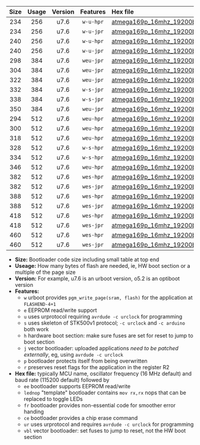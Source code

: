 |Size|Usage|Version|Features|Hex file|
|:-:|:-:|:-:|:-:|:--|
|234|256|u7.6|`w-u-hpr`|[atmega169p_16mhz_19200bps_ur.hex](https://raw.githubusercontent.com/stefanrueger/urboot/main/bootloaders/atmega169p/fcpu_16mhz/19200_bps/atmega169p_16mhz_19200bps_ur.hex)|
|234|256|u7.6|`w-u-jpr`|[atmega169p_16mhz_19200bps_ur_vbl.hex](https://raw.githubusercontent.com/stefanrueger/urboot/main/bootloaders/atmega169p/fcpu_16mhz/19200_bps/atmega169p_16mhz_19200bps_ur_vbl.hex)|
|240|256|u7.6|`w-u-hpr`|[atmega169p_16mhz_19200bps_lednop_ur.hex](https://raw.githubusercontent.com/stefanrueger/urboot/main/bootloaders/atmega169p/fcpu_16mhz/19200_bps/atmega169p_16mhz_19200bps_lednop_ur.hex)|
|240|256|u7.6|`w-u-jpr`|[atmega169p_16mhz_19200bps_lednop_ur_vbl.hex](https://raw.githubusercontent.com/stefanrueger/urboot/main/bootloaders/atmega169p/fcpu_16mhz/19200_bps/atmega169p_16mhz_19200bps_lednop_ur_vbl.hex)|
|298|384|u7.6|`weu-jpr`|[atmega169p_16mhz_19200bps_ee_ur_vbl.hex](https://raw.githubusercontent.com/stefanrueger/urboot/main/bootloaders/atmega169p/fcpu_16mhz/19200_bps/atmega169p_16mhz_19200bps_ee_ur_vbl.hex)|
|304|384|u7.6|`weu-jpr`|[atmega169p_16mhz_19200bps_ee_lednop_ur_vbl.hex](https://raw.githubusercontent.com/stefanrueger/urboot/main/bootloaders/atmega169p/fcpu_16mhz/19200_bps/atmega169p_16mhz_19200bps_ee_lednop_ur_vbl.hex)|
|322|384|u7.6|`weu-jpr`|[atmega169p_16mhz_19200bps_ee_lednop_fr_ur_vbl.hex](https://raw.githubusercontent.com/stefanrueger/urboot/main/bootloaders/atmega169p/fcpu_16mhz/19200_bps/atmega169p_16mhz_19200bps_ee_lednop_fr_ur_vbl.hex)|
|332|384|u7.6|`w-s-jpr`|[atmega169p_16mhz_19200bps_vbl.hex](https://raw.githubusercontent.com/stefanrueger/urboot/main/bootloaders/atmega169p/fcpu_16mhz/19200_bps/atmega169p_16mhz_19200bps_vbl.hex)|
|338|384|u7.6|`w-s-jpr`|[atmega169p_16mhz_19200bps_lednop_vbl.hex](https://raw.githubusercontent.com/stefanrueger/urboot/main/bootloaders/atmega169p/fcpu_16mhz/19200_bps/atmega169p_16mhz_19200bps_lednop_vbl.hex)|
|350|384|u7.6|`weu-jpr`|[atmega169p_16mhz_19200bps_ee_lednop_fr_ce_ur_vbl.hex](https://raw.githubusercontent.com/stefanrueger/urboot/main/bootloaders/atmega169p/fcpu_16mhz/19200_bps/atmega169p_16mhz_19200bps_ee_lednop_fr_ce_ur_vbl.hex)|
|294|512|u7.6|`weu-hpr`|[atmega169p_16mhz_19200bps_ee_ur.hex](https://raw.githubusercontent.com/stefanrueger/urboot/main/bootloaders/atmega169p/fcpu_16mhz/19200_bps/atmega169p_16mhz_19200bps_ee_ur.hex)|
|300|512|u7.6|`weu-hpr`|[atmega169p_16mhz_19200bps_ee_lednop_ur.hex](https://raw.githubusercontent.com/stefanrueger/urboot/main/bootloaders/atmega169p/fcpu_16mhz/19200_bps/atmega169p_16mhz_19200bps_ee_lednop_ur.hex)|
|318|512|u7.6|`weu-hpr`|[atmega169p_16mhz_19200bps_ee_lednop_fr_ur.hex](https://raw.githubusercontent.com/stefanrueger/urboot/main/bootloaders/atmega169p/fcpu_16mhz/19200_bps/atmega169p_16mhz_19200bps_ee_lednop_fr_ur.hex)|
|328|512|u7.6|`w-s-hpr`|[atmega169p_16mhz_19200bps.hex](https://raw.githubusercontent.com/stefanrueger/urboot/main/bootloaders/atmega169p/fcpu_16mhz/19200_bps/atmega169p_16mhz_19200bps.hex)|
|334|512|u7.6|`w-s-hpr`|[atmega169p_16mhz_19200bps_lednop.hex](https://raw.githubusercontent.com/stefanrueger/urboot/main/bootloaders/atmega169p/fcpu_16mhz/19200_bps/atmega169p_16mhz_19200bps_lednop.hex)|
|346|512|u7.6|`weu-hpr`|[atmega169p_16mhz_19200bps_ee_lednop_fr_ce_ur.hex](https://raw.githubusercontent.com/stefanrueger/urboot/main/bootloaders/atmega169p/fcpu_16mhz/19200_bps/atmega169p_16mhz_19200bps_ee_lednop_fr_ce_ur.hex)|
|382|512|u7.6|`wes-hpr`|[atmega169p_16mhz_19200bps_ee.hex](https://raw.githubusercontent.com/stefanrueger/urboot/main/bootloaders/atmega169p/fcpu_16mhz/19200_bps/atmega169p_16mhz_19200bps_ee.hex)|
|382|512|u7.6|`wes-jpr`|[atmega169p_16mhz_19200bps_ee_vbl.hex](https://raw.githubusercontent.com/stefanrueger/urboot/main/bootloaders/atmega169p/fcpu_16mhz/19200_bps/atmega169p_16mhz_19200bps_ee_vbl.hex)|
|388|512|u7.6|`wes-hpr`|[atmega169p_16mhz_19200bps_ee_lednop.hex](https://raw.githubusercontent.com/stefanrueger/urboot/main/bootloaders/atmega169p/fcpu_16mhz/19200_bps/atmega169p_16mhz_19200bps_ee_lednop.hex)|
|388|512|u7.6|`wes-jpr`|[atmega169p_16mhz_19200bps_ee_lednop_vbl.hex](https://raw.githubusercontent.com/stefanrueger/urboot/main/bootloaders/atmega169p/fcpu_16mhz/19200_bps/atmega169p_16mhz_19200bps_ee_lednop_vbl.hex)|
|418|512|u7.6|`wes-hpr`|[atmega169p_16mhz_19200bps_ee_lednop_fr.hex](https://raw.githubusercontent.com/stefanrueger/urboot/main/bootloaders/atmega169p/fcpu_16mhz/19200_bps/atmega169p_16mhz_19200bps_ee_lednop_fr.hex)|
|418|512|u7.6|`wes-jpr`|[atmega169p_16mhz_19200bps_ee_lednop_fr_vbl.hex](https://raw.githubusercontent.com/stefanrueger/urboot/main/bootloaders/atmega169p/fcpu_16mhz/19200_bps/atmega169p_16mhz_19200bps_ee_lednop_fr_vbl.hex)|
|460|512|u7.6|`wes-hpr`|[atmega169p_16mhz_19200bps_ee_lednop_fr_ce.hex](https://raw.githubusercontent.com/stefanrueger/urboot/main/bootloaders/atmega169p/fcpu_16mhz/19200_bps/atmega169p_16mhz_19200bps_ee_lednop_fr_ce.hex)|
|460|512|u7.6|`wes-jpr`|[atmega169p_16mhz_19200bps_ee_lednop_fr_ce_vbl.hex](https://raw.githubusercontent.com/stefanrueger/urboot/main/bootloaders/atmega169p/fcpu_16mhz/19200_bps/atmega169p_16mhz_19200bps_ee_lednop_fr_ce_vbl.hex)|

- **Size:** Bootloader code size including small table at top end
- **Useage:** How many bytes of flash are needed, ie, HW boot section or a multiple of the page size
- **Version:** For example, u7.6 is an urboot version, o5.2 is an optiboot version
- **Features:**
  + `w` urboot provides `pgm_write_page(sram, flash)` for the application at `FLASHEND-4+1`
  + `e` EEPROM read/write support
  + `u` uses urprotocol requiring `avrdude -c urclock` for programming
  + `s` uses skeleton of STK500v1 protocol; `-c urclock` and `-c arduino` both work
  + `h` hardware boot section: make sure fuses are set for reset to jump to boot section
  + `j` vector bootloader: uploaded applications *need to be patched externally*, eg, using `avrdude -c urclock`
  + `p` bootloader protects itself from being overwritten
  + `r` preserves reset flags for the application in the register R2
- **Hex file:** typically MCU name, oscillator frequency (16 MHz default) and baud rate (115200 default) followed by
  + `ee` bootloader supports EEPROM read/write
  + `lednop` "template" bootloader contains `mov rx,rx` nops that can be replaced to toggle LEDs
  + `fr` bootloader provides non-essential code for smoother error handing
  + `ce` bootloader provides a chip erase command
  + `ur` uses urprotocol and requires `avrdude -c urclock` for programming
  + `vbl` vector bootloader: set fuses to jump to reset, not the HW boot section
